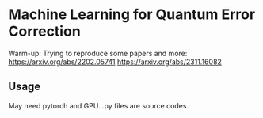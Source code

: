 # Machine Learning for Quantum Error Correction

Warm-up:
Trying to reproduce some papers and more:
https://arxiv.org/abs/2202.05741
https://arxiv.org/abs/2311.16082

Usage
------------------

May need pytorch and GPU.
.py files are source codes.
